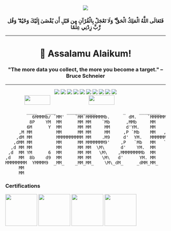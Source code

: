 <div align='center'>
    <img src='https://upload.wikimedia.org/wikipedia/commons/7/76/Bismillah.gif'/>
    <h3>فَتَعَالَى اللَّهُ الْمَلِكُ الْحَقُّ ۗ وَلَا تَعْجَلْ بِالْقُرْآنِ مِن قَبْلِ أَن يُقْضَىٰ إِلَيْكَ وَحْيُهُ ۖ وَقُل رَّبِّ زِدْنِي عِلْمًا</h3>
</div>

---
<div align="center">
    
# 👋 Assalamu Alaikum!

</div>

<div align="center">
    <h3>"The more data you collect, the more you become a target."
– Bruce Schneier </h3>
</div>

---
<div align="center">
    <img src="https://komarev.com/ghpvc/?username=4chref&style=for-the-badge">
    <img src="https://img.shields.io/github/followers/4chref?logo=GitHub&style=for-the-badge">
    <img src="https://img.shields.io/github/stars/4chref?style=for-the-badge&logo=github">
    <img src="https://img.shields.io/badge/Arch_Linux-1793D1?style=for-the-badge&logo=arch-linux&logoColor=white">
    <img src="https://img.shields.io/badge/KDE_Plasma-1D99F3?style=for-the-badge&logo=kde&logoColor=white">
    <img src="https://img.shields.io/badge/Spotify-1ED760?style=for-the-badge&logo=spotify&logoColor=white">
    <img src="https://img.shields.io/badge/VS_Code-007ACC?style=for-the-badge&logo=visual-studio-code&logoColor=white">
    <img src="https://img.shields.io/badge/OBS_Studio-302E31?style=for-the-badge&logo=obsstudio&logoColor=white">
    <img src="https://img.shields.io/badge/Firefox-FF7139?style=for-the-badge&logo=firefox&logoColor=white">
    <img src="https://img.shields.io/badge/Steam-000000?style=for-the-badge&logo=steam&logoColor=white">
</div>

<div align="center" style="display: flex;>
  <a href="https://git.io/streak-stats" style="flex: 1;">
    <img src="https://streak-stats.demolab.com?user=4chref&theme=transparent&background=TRANSPARENT&hide_border=true&currStreakLabel=00B4D8&fire=00B4D8&ring=00B4D8&currStreakNum=00B4D8" style="width: 40%; height: 30;">
  </a>
        <img src="https://i.giphy.com/LmBsnpDCuturMhtLfw.webp" style="width: 40%; height: 30;">
</div>

<div align="center">
<pre>
      ____   ____    ___________          _     ________
          6MMMMb/ `MM'    `MM`MMMMMMMb.       dM.    `MMMMMMM
         8P    YM  MM      MM MM    `Mb      ,MMb     MM    \
        6M      Y  MM      MM MM     MM      d'YM.    MM     
     ,M MM         MM      MM MM     MM     ,P `Mb    MM   , 
    ,dM MM         MMMMMMMMMM MM    .M9     d'  YM.   MMMMMM 
   ,dMM MM         MM      MM MMMMMMM9'    ,P   `Mb   MM   ` 
  ,d MM MM         MM      MM MM  \M\      d'    YM.  MM     
 ,d  MM YM      6  MM      MM MM   \M\    ,MMMMMMMMb  MM     
,d   MM  8b    d9  MM      MM MM    \M\   d'      YM. MM     
MMMMMMMM  YMMMM9  _MM_    _MM_MM_    \M\_dM_     _dMM_MM_    
     MM                                                      
     MM                                                      
</pre>
</div>

<div align="left">
    
### Certifications
  <img align="center" src="https://images.credly.com/images/e053125b-ff30-4a16-90cc-8804a306c4b6/MTA-Windows_Operating_System_Fundamentals-600x600.png" height="100" width="100"   />
  <img align="center" src="https://images.credly.com/images/3f36cda2-b4c2-46ba-a6d8-f11219631451/MTA-Security_Fundamentals-600x600.png" height="100" width="100" />
  <img align="center" src="https://images.credly.com/images/7e0874b9-a282-43cc-9e52-a3a1587301fe/image.png" height="100" width="100" />
  <img align="center" src="https://images.credly.com/images/241488f4-9110-41aa-804e-51a8f8ba430d/MTA-Introduction_to_Programming_Using_HTML_and_CSS-600x600.png"height="100" width="100"  />
</div>
